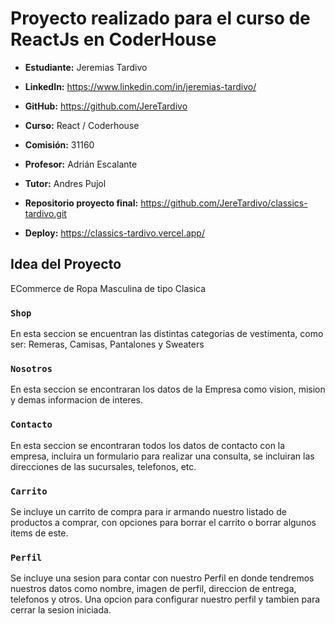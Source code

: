 # Proyecto realizado para el curso de ReactJs en CoderHouse

* **Estudiante:** Jeremias Tardivo
* **LinkedIn:** https://www.linkedin.com/in/jeremias-tardivo/
* **GitHub:** https://github.com/JereTardivo


* **Curso:** React / Coderhouse
* **Comisión:** 31160
* **Profesor:** Adrián Escalante
* **Tutor:** Andres Pujol


* **Repositorio proyecto final:** https://github.com/JereTardivo/classics-tardivo.git
* **Deploy:** https://classics-tardivo.vercel.app/


## Idea del Proyecto

ECommerce de Ropa Masculina de tipo Clasica

### `Shop`

En esta seccion se encuentran las distintas categorias de vestimenta, como ser: Remeras, Camisas, Pantalones y Sweaters

### `Nosotros`

En esta seccion se encontraran los datos de la Empresa como vision, mision y demas informacion de interes.
### `Contacto`

En esta seccion se encontraran todos los datos de contacto con la empresa, incluira un formulario para realizar una consulta, se incluiran las direcciones de las sucursales, telefonos, etc.

### `Carrito`

 Se incluye un carrito de compra para ir armando nuestro listado de productos a comprar, con opciones para borrar el carrito o borrar algunos items de este.

### `Perfil`

Se incluye una sesion para contar con nuestro Perfil en donde tendremos nuestros datos como nombre, imagen de perfil, direccion de entrega, telefonos y otros.
Una opcion para configurar nuestro perfil y tambien para cerrar la sesion iniciada.
